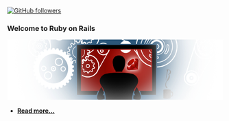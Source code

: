 [![GitHub followers](https://img.shields.io/github/followers/espadrine.svg?style=social&label=Follow&maxAge=2592000)](https://github.com/mehdizebarjadan/Playing-with-Ruby-on-Rails)
### Welcome to Ruby on Rails
![](images/RubyOnRails.png)

* **[Read more...](https://github.com/mehdizebarjadan/Playing-with-Ruby-on-Rails/wiki)**
